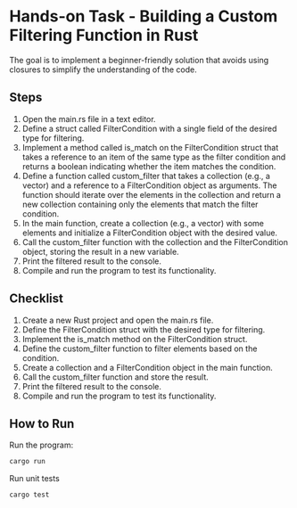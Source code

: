 # Hands-on Task - Building a Custom Filtering Function in Rust

The goal is to implement a beginner-friendly solution that avoids using closures to simplify the understanding of the code.

## Steps

1. Open the main.rs file in a text editor.
2. Define a struct called FilterCondition with a single field of the desired type for filtering.
3. Implement a method called is_match on the FilterCondition struct that takes a reference to an item of the same type as the filter condition and returns a boolean indicating whether the item matches the condition.
4. Define a function called custom_filter that takes a collection (e.g., a vector) and a reference to a FilterCondition object as arguments. The function should iterate over the elements in the collection and return a new collection containing only the elements that match the filter condition.
5. In the main function, create a collection (e.g., a vector) with some elements and initialize a FilterCondition object with the desired value.
6. Call the custom_filter function with the collection and the FilterCondition object, storing the result in a new variable.
7. Print the filtered result to the console.
8. Compile and run the program to test its functionality.

## Checklist

1. Create a new Rust project and open the main.rs file.
2. Define the FilterCondition struct with the desired type for filtering.
3. Implement the is_match method on the FilterCondition struct.
4. Define the custom_filter function to filter elements based on the condition.
5. Create a collection and a FilterCondition object in the main function.
6. Call the custom_filter function and store the result.
7. Print the filtered result to the console.
8. Compile and run the program to test its functionality.

## How to Run

Run the program:

```sh
cargo run
```

Run unit tests

```sh
cargo test
```
